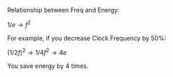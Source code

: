 Relationship between Freq and Energy:

$1/e \rightarrow f^2$

For example, if you decrease Clock Frequency by 50%:

$(1/2f)^2 \rightarrow 1/4f^2 \rightarrow 4e$

You save energy by 4 times.